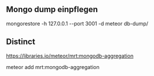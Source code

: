 ## Mongo dump einpflegen
mongorestore -h 127.0.0.1 --port 3001 -d meteor db-dump/

## Distinct
https://libraries.io/meteor/mrt:mongodb-aggregation

meteor add mrt:mongodb-aggregation
